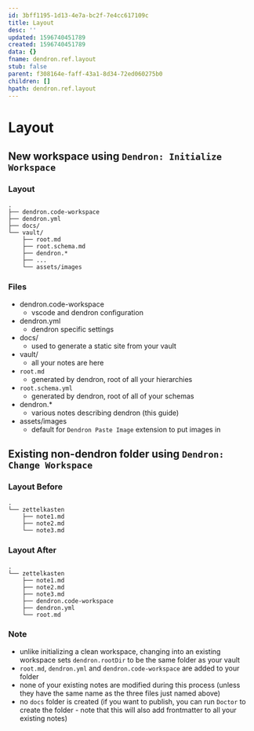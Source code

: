 ```yaml
---
id: 3bff1195-1d13-4e7a-bc2f-7e4cc617109c
title: Layout
desc: ''
updated: 1596740451789
created: 1596740451789
data: {}
fname: dendron.ref.layout
stub: false
parent: f308164e-faff-43a1-8d34-72ed060275b0
children: []
hpath: dendron.ref.layout
---
```

# Layout

## New workspace using `Dendron: Initialize Workspace`

### Layout

```
.
├── dendron.code-workspace
├── dendron.yml
├── docs/
└── vault/
    ├── root.md
    ├── root.schema.md
    ├── dendron.*
    ├── ...
    └── assets/images
```

### Files

- dendron.code-workspace
  - vscode and dendron configuration
- dendron.yml 
  - dendron specific settings
- docs/ 
  - used to generate a static site from your vault
- vault/ 
  - all your notes are here
- `root.md `
  - generated by dendron, root of all your hierarchies
- `root.schema.yml`
  - generated by dendron, root of all of your schemas
- dendron.\* 
  - various notes describing dendron (this guide)
- assets/images 
  - default for `Dendron Paste Image` extension to put images in

## Existing non-dendron folder using `Dendron: Change Workspace`

### Layout Before

```
.
└── zettelkasten
    ├── note1.md
    ├── note2.md
    └── note3.md
```

### Layout After

```
.
└── zettelkasten
    ├── note1.md
    ├── note2.md
    ├── note3.md
    ├── dendron.code-workspace
    ├── dendron.yml
    └── root.md
```

### Note

- unlike initializing a clean workspace, changing into an existing workspace sets `dendron.rootDir` to be the same folder as your vault
- `root.md`, `dendron.yml` and `dendron.code-workspace` are added to your folder
- none of your existing notes are modified during this process (unless they have the same name as the three files just named above)
- no `docs` folder is created (if you want to publish, you can run `Doctor` to create the folder - note that this will also add frontmatter to all your existing notes)
